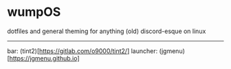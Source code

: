 # wumpOS

dotfiles and general theming for anything (old) discord-esque on linux

---

bar: (tint2)[https://gitlab.com/o9000/tint2/]
launcher: (jgmenu)[https://jgmenu.github.io]
